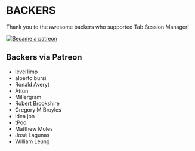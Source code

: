 # BACKERS

Thank you to the awesome backers who supported Tab Session Manager!

<a href=https://www.patreon.com/sienori >
<img src=https://c5.patreon.com/external/logo/become_a_patron_button.png alt="Became a patreon">
</a>

## Backers via Patreon
- level1imp
- alberto bursi
- Ronald Averyt
- Attun
- Millergram
- Robert Brookshire
- Gregory M Broyles
- idea jon
- tPod
- Matthew Moles
- José Lagunas
- William Leung

